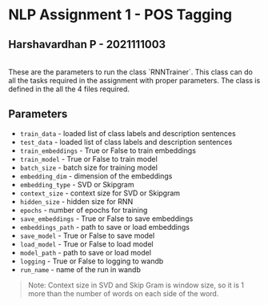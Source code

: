 # NLP Assignment 1 - POS Tagging
## Harshavardhan P - 2021111003

<br>
These are the parameters to run the class `RNNTrainer`. This class can do all the tasks required in the assignment with proper parameters. The class is defined in the all the 4 files required.

## Parameters
- `train_data` - loaded list of class labels and description sentences
- `test_data` - loaded list of class labels and description sentences
- `train_embeddings` - True or False to train embeddings
- `train_model` - True or False to train model
- `batch_size` - batch size for training model
- `embedding_dim` - dimension of the embeddings
- `embedding_type` - SVD or Skipgram
- `context_size` - context size for SVD or Skipgram
- `hidden_size` - hidden size for RNN
- `epochs` - number of epochs for training
- `save_embeddings` - True or False to save embeddings
- `embeddings_path` - path to save or load embeddings
- `save_model` - True or False to save model
- `load_model` - True or False to load model
- `model_path` - path to save or load model
- `logging` - True or False to logging to wandb
- `run_name` - name of the run in wandb

> Note: Context size in SVD and Skip Gram is window size, so it is 1 more than the number of words on each side of the word.